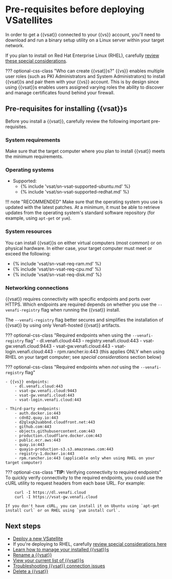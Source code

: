 # Pre-requisites before deploying VSatellites

In order to get a {{vsat}} connected to your {{vs}} account, you'll need to
download and run a binary setup utility on a Linux server within your target
network.

If you plan to install on Red Hat Enterprise Linux (RHEL), carefully [review these special considerations](t-VSatellite-deployNew-SpecialConsiderations.md).

??? optional-css-class "Who can create {{vsat}}s?"
    {{vs}} enables multiple user roles (such as PKI Administrators and System Administrators) to install {{vsat}}s and pair them with your {{vs}} account. This is by design since using {{vsat}}s enables users assigned varying roles the ability to discover and manage certificates found behind your firewall.

## Pre-requisites for installing {{vsat}}s 

Before you install a {{vsat}}, carefully review the following important pre-requisites.

### System requirements

Make sure that the target computer where you plan to install {{vsat}} meets the minimum requirements.

### Operating systems

- Supported:
	- {% include 'vsat/sn-vsat-supported-ubuntu.md' %}
	- {% include 'vsat/sn-vsat-supported-redhat.md' %}

!!! note "RECOMMENDED"
	Make sure that the operating system you use is updated with the latest patches. At a minimum, it must be able to retrieve updates from the operating system's standard software repository (for example, using `apt-get` or `yum`).

### System resources

You can install {{vsat}}s on either virtual computers (most common) or on
physical hardware. In either case, your target computer must meet or exceed the following:

- {% include 'vsat/sn-vsat-req-ram.md' %}
- {% include 'vsat/sn-vsat-req-cpu.md' %}
- {% include 'vsat/sn-vsat-req-disk.md' %}

### Networking connections

{{vsat}} requires connectivity with specific endpoints and ports over HTTPS. Which endpoints are required depends on whether you use the <code>--venafi-registry</code> flag when running the {{vsat}} install.

The <code>--venafi-registry</code> flag better secures and simplifies the installation of {{vsat}} by using only Venafi-hosted {{vsat}} artifacts.

??? optional-css-class "Required endpoints when using the <code>--venafi-registry</code> flag"
    - dl.venafi.cloud:443
    - registry.venafi.cloud:443
    - vsat-gw.venafi.cloud:9443
    - vsat-gw.venafi.cloud:443
    - vsat-login.venafi.cloud:443
    - rpm.rancher.io:443 (this applies ONLY when using RHEL on your target computer; see *special considerations* section below)

??? optional-css-class "Required endpoints when *not* using the <code>--venafi-registry</code> flag"

    - {{vs}} endpoints:
        - dl.venafi.cloud:443
        - vsat-gw.venafi.cloud:9443
        - vsat-gw.venafi.cloud:443
        - vsat-login.venafi.cloud:443

    - Third-party endpoints:
        - auth.docker.io:443
        - cdn02.quay.io:443
        - d2glxqk2uabbnd.cloudfront.net:443
        - github.com:443
        - objects.githubusercontent.com:443
        - production.cloudflare.docker.com:443
        - public.ecr.aws:443
        - quay.io:443
        - quayio-production-s3.s3.amazonaws.com:443
        - registry-1.docker.io:443
        - rpm.rancher.io:443 (applicable only when using RHEL on your target computer)

??? optional-css-class "**TIP:**  Verifying connectivity to required endpoints"
    To quickly verify connectivity to the required endpoints, you could use the cURL utility to request headers from each base URL. For example:

        curl -I https://dl.venafi.cloud        
        curl -I https://vsat-gw.venafi.cloud

    If you don't have cURL, you can install it on Ubuntu using `apt-get install curl` or on RHEL using `yum install curl`.

## Next steps

- [Deploy a new VSatellite](t-VSatellite-deployNew.md)
- If you're deploying to RHEL, carefully [review special considerations here](t-VSatellite-deployNew-SpecialConsiderations.md)
- [Learn how to manage your installed {{vsat}}s](t-VSatellite-managing.md)
- [Rename a {{vsat}}](renaming-a-vsatellite.md)
- [View your current list of {{vsat}}s](t-VSatellite-monitoring.md)
- [Troubleshooting {{vsat}} connection issues](../_FAQ-Troubleshooting/Troubleshooting.md)
- [Delete a {{vsat}}](t-VSatellite-delete.md)
